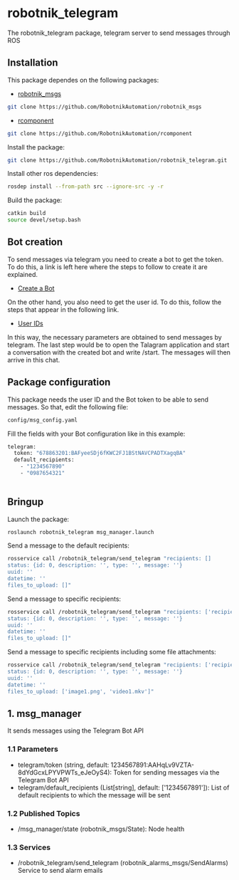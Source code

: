 # robotnik_telegram

The robotnik_telegram package, telegram server to send messages through ROS 

## Installation

This package dependes on the following packages:


* [robotnik_msgs](https://github.com/RobotnikAutomation/robotnik_msgs.git)

```bash
git clone https://github.com/RobotnikAutomation/robotnik_msgs
```

* [rcomponent](https://github.com/RobotnikAutomation/rcomponent.git)

```bash
git clone https://github.com/RobotnikAutomation/rcomponent
```

Install the package:

```bash
git clone https://github.com/RobotnikAutomation/robotnik_telegram.git
```

Install other ros dependencies:

```bash
rosdep install --from-path src --ignore-src -y -r
```

Build the package:

```bash
catkin build
source devel/setup.bash
```
## Bot creation
To send messages via telegram you need to create a bot to get the token. To do this, a link is left here where the steps to follow to create it are explained.

* [Create a Bot](https://atareao.es/tutorial/crea-tu-propio-bot-para-telegram/)

On the other hand, you also need to get the user id. To do this, follow the steps that appear in the following link.
  
* [User IDs](https://www.technobezz.com/how-to-find-user-ids-in-telegram/)

In this way, the necessary parameters are obtained to send messages by telegram. The last step would be to open the Talagram application and start a conversation with the created bot and write /start. The messages will then arrive in this chat.

## Package configuration
This package needs the user ID and the Bot token to be able to send messages. So that, edit the following file:

```bash
config/msg_config.yaml
```
Fill the fields with your Bot configuration like in this example:
```bash
telegram:
  token: "678863201:BAFyeeSDj6fKWC2FJ1BStNAVCPADTXagqBA"
  default_recipients: 
    - "1234567890"
    - "0987654321"
  
```

## Bringup

Launch the package:
```bash
roslaunch robotnik_telegram msg_manager.launch
```

Send a message to the default recipients:
```bash
rosservice call /robotnik_telegram/send_telegram "recipients: []
status: {id: 0, description: '', type: '', message: ''}
uuid: ''
datetime: ''
files_to_upload: []"
```

Send a message to specific recipients:
```bash
rosservice call /robotnik_telegram/send_telegram "recipients: ['recipient1_id', 'recipient2_id']
status: {id: 0, description: '', type: '', message: ''}
uuid: ''
datetime: ''
files_to_upload: []"
```

Send a message to specific recipients including some file attachments:
```bash
rosservice call /robotnik_telegram/send_telegram "recipients: ['recipient1_id', 'recipient2_id']
status: {id: 0, description: '', type: '', message: ''}
uuid: ''
datetime: ''
files_to_upload: ['image1.png', 'video1.mkv']"
```

## 1. msg_manager

It sends messages using the Telegram Bot API

### 1.1 Parameters

* telegram/token (string, default: 1234567891:AAHqLv9VZTA-8dYdGcxLPYVPWTs_eJeOyS4):
  Token for sending messages via the Telegram Bot API
* telegram/default_recipients (List[string], default: ['1234567891']):
  List of default recipients to which the message will be sent

### 1.2 Published Topics
* /msg_manager/state (robotnik_msgs/State):
  Node health

### 1.3 Services
* /robotnik_telegram/send_telegram (robotnik_alarms_msgs/SendAlarms)
  Service to send alarm emails